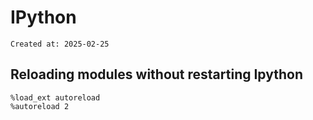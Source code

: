 # IPython

```
Created at: 2025-02-25
```

## Reloading modules without restarting Ipython

```
%load_ext autoreload
%autoreload 2
```
